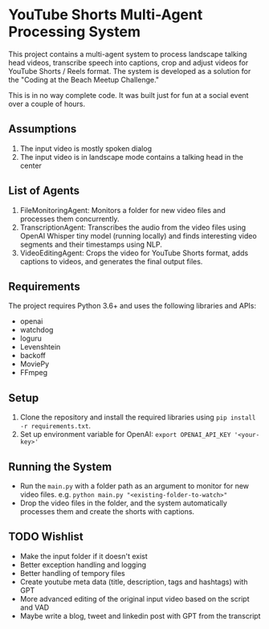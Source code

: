 # YouTube Shorts Multi-Agent Processing System

This project contains a multi-agent system to process landscape talking head videos, transcribe speech into captions, crop and adjust videos for YouTube Shorts / Reels format. The system is developed as a solution for the "Coding at the Beach Meetup Challenge."

This is in no way complete code. It was built just for fun at a social event over a couple of hours.

## Assumptions
1. The input video is mostly spoken dialog
2. The input video is in landscape mode contains a talking head in the center

## List of Agents

1. FileMonitoringAgent: Monitors a folder for new video files and processes them concurrently.
2. TranscriptionAgent: Transcribes the audio from the video files using OpenAI Whisper tiny model (running locally) and finds interesting video segments and their timestamps using NLP.
3. VideoEditingAgent: Crops the video for YouTube Shorts format, adds captions to videos, and generates the final output files.

## Requirements

The project requires Python 3.6+ and uses the following libraries and APIs:

- openai
- watchdog
- loguru
- Levenshtein
- backoff
- MoviePy
- FFmpeg

## Setup
1. Clone the repository and install the required libraries using `pip install -r requirements.txt`.
2. Set up environment variable for OpenAI: `export OPENAI_API_KEY '<your-key>'` 

## Running the System

- Run the `main.py` with a folder path as an argument to monitor for new video files. e.g. `python main.py "<existing-folder-to-watch>"`
- Drop the video files in the folder, and the system automatically processes them and create the shorts with captions.

## TODO Wishlist
- Make the input folder if it doesn't exist
- Better exception handling and logging
- Better handling of tempory files
- Create youtube meta data (title, description, tags and hashtags) with GPT
- More advanced editing of the original input video based on the script and VAD
- Maybe write a blog, tweet and linkedin post with GPT from the transcript
